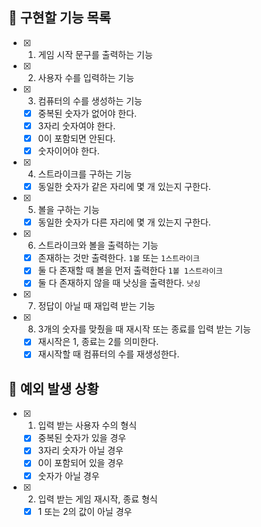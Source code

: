 ## 📌 구현할 기능 목록

- [x] 1. 게임 시작 문구를 출력하는 기능
- [x] 2. 사용자 수를 입력하는 기능
- [x] 3. 컴퓨터의 수를 생성하는 기능
  - [x] 중복된 숫자가 없어야 한다.
  - [x] 3자리 숫자여야 한다.
  - [x] 0이 포함되면 안된다.
  - [x] 숫자이어야 한다.
- [x] 4. 스트라이크를 구하는 기능
  - [x] 동일한 숫자가 같은 자리에 몇 개 있는지 구한다.
-[x] 5. 볼을 구하는 기능
  - [x] 동일한 숫자가 다른 자리에 몇 개 있는지 구한다.
- [x] 6. 스트라이크와 볼을 출력하는 기능
  - [x] 존재하는 것만 출력한다. `1볼` 또는 `1스트라이크`
  - [x] 둘 다 존재할 때 볼을 먼저 출력한다 `1볼 1스트라이크`
  - [x] 둘 다 존재하지 않을 때 낫싱을 출력한다. `낫싱`
- [x] 7. 정답이 아닐 때 재입력 받는 기능
- [x] 8. 3개의 숫자를 맞췄을 때 재시작 또는 종료를 입력 받는 기능
  - [x] 재시작은 1, 종료는 2를 의미한다.
  - [x] 재시작할 때 컴퓨터의 수를 재생성한다.

## 🎯 예외 발생 상황

- [x] 1. 입력 받는 사용자 수의 형식
  - [x] 중복된 숫자가 있을 경우
  - [x] 3자리 숫자가 아닐 경우
  - [x] 0이 포함되어 있을 경우
  - [x] 숫자가 아닐 경우

- [x] 2. 입력 받는 게임 재시작, 종료 형식
  - [x] 1 또는 2의 값이 아닐 경우